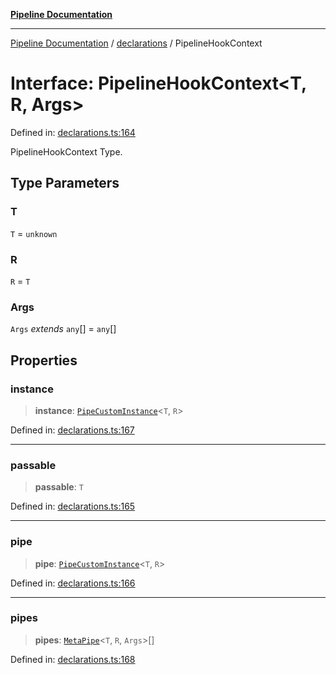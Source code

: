 [**Pipeline Documentation**](../../README.md)

***

[Pipeline Documentation](../../README.md) / [declarations](../README.md) / PipelineHookContext

# Interface: PipelineHookContext\<T, R, Args\>

Defined in: [declarations.ts:164](https://github.com/stonemjs/pipeline/blob/4373463e5220be8ed997c5e4b7e1c704715db014/src/declarations.ts#L164)

PipelineHookContext Type.

## Type Parameters

### T

`T` = `unknown`

### R

`R` = `T`

### Args

`Args` *extends* `any`[] = `any`[]

## Properties

### instance

> **instance**: [`PipeCustomInstance`](PipeCustomInstance.md)\<`T`, `R`\>

Defined in: [declarations.ts:167](https://github.com/stonemjs/pipeline/blob/4373463e5220be8ed997c5e4b7e1c704715db014/src/declarations.ts#L167)

***

### passable

> **passable**: `T`

Defined in: [declarations.ts:165](https://github.com/stonemjs/pipeline/blob/4373463e5220be8ed997c5e4b7e1c704715db014/src/declarations.ts#L165)

***

### pipe

> **pipe**: [`PipeCustomInstance`](PipeCustomInstance.md)\<`T`, `R`\>

Defined in: [declarations.ts:166](https://github.com/stonemjs/pipeline/blob/4373463e5220be8ed997c5e4b7e1c704715db014/src/declarations.ts#L166)

***

### pipes

> **pipes**: [`MetaPipe`](MetaPipe.md)\<`T`, `R`, `Args`\>[]

Defined in: [declarations.ts:168](https://github.com/stonemjs/pipeline/blob/4373463e5220be8ed997c5e4b7e1c704715db014/src/declarations.ts#L168)
